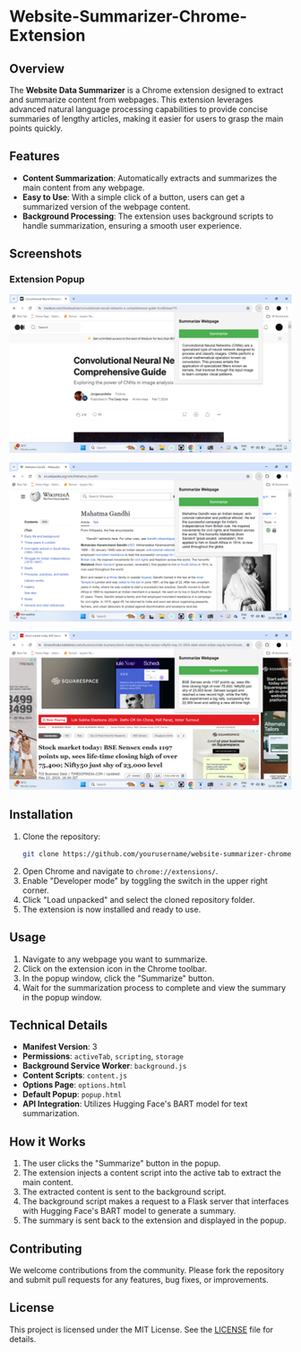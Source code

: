 # Website-Summarizer-Chrome-Extension

## Overview
The **Website Data Summarizer** is a Chrome extension designed to extract and summarize content from webpages. This extension leverages advanced natural language processing capabilities to provide concise summaries of lengthy articles, making it easier for users to grasp the main points quickly.

## Features
- **Content Summarization**: Automatically extracts and summarizes the main content from any webpage.
- **Easy to Use**: With a simple click of a button, users can get a summarized version of the webpage content.
- **Background Processing**: The extension uses background scripts to handle summarization, ensuring a smooth user experience.

## Screenshots
### Extension Popup
![Extension Popup](2024-05-23.png)

![Screenshot 2](2024-05-23(2).png)

![Screenshot 3](2024-05-23(3).png)

## Installation
1. Clone the repository:
    ```sh
    git clone https://github.com/yourusername/website-summarizer-chrome-extension.git
    ```
2. Open Chrome and navigate to `chrome://extensions/`.
3. Enable "Developer mode" by toggling the switch in the upper right corner.
4. Click "Load unpacked" and select the cloned repository folder.
5. The extension is now installed and ready to use.

## Usage
1. Navigate to any webpage you want to summarize.
2. Click on the extension icon in the Chrome toolbar.
3. In the popup window, click the "Summarize" button.
4. Wait for the summarization process to complete and view the summary in the popup window.

## Technical Details
- **Manifest Version**: 3
- **Permissions**: `activeTab`, `scripting`, `storage`
- **Background Service Worker**: `background.js`
- **Content Scripts**: `content.js`
- **Options Page**: `options.html`
- **Default Popup**: `popup.html`
- **API Integration**: Utilizes Hugging Face's BART model for text summarization.

## How it Works
1. The user clicks the "Summarize" button in the popup.
2. The extension injects a content script into the active tab to extract the main content.
3. The extracted content is sent to the background script.
4. The background script makes a request to a Flask server that interfaces with Hugging Face's BART model to generate a summary.
5. The summary is sent back to the extension and displayed in the popup.

## Contributing
We welcome contributions from the community. Please fork the repository and submit pull requests for any features, bug fixes, or improvements.

## License
This project is licensed under the MIT License. See the [LICENSE](LICENSE) file for details.
